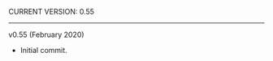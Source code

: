 CURRENT VERSION: 0.55

********************************************************************************

v0.55 (February 2020)

* Initial commit.
